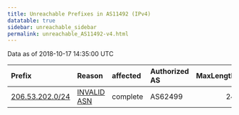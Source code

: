 ```yaml
---
title: Unreachable Prefixes in AS11492 (IPv4)
datatable: true
sidebar: unreachable_sidebar
permalink: unreachable_AS11492-v4.html
---
```


Data as of 2018-10-17 14:35:00 UTC


<div class="datatable-begin"></div>

| Prefix                                                   | Reason                                                                                                 | affected   | Authorized AS   |   MaxLength | Anchor                           |   unreachable /24s |
|:---------------------------------------------------------|:-------------------------------------------------------------------------------------------------------|:-----------|:----------------|------------:|:---------------------------------|-------------------:|
| [206.53.202.0/24](https://stat.ripe.net/206.53.202.0/24) | [INVALID ASN](https://rpki-validator.ripe.net/announcement-preview?asn=AS11492&prefix=206.53.202.0/24) | complete   | AS62499         |          24 | [ARIN](unreachable_ARIN-v4.html) |                  1 |

<div class="datatable-end"></div>